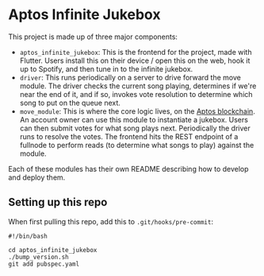 # Aptos Infinite Jukebox

This project is made up of three major components:
- `aptos_infinite_jukebox`: This is the frontend for the project, made with Flutter. Users install this on their device / open this on the web, hook it up to Spotify, and then tune in to the infinite jukebox.
- `driver`: This runs periodically on a server to drive forward the move module. The driver checks the current song playing, determines if we're near the end of it, and if so, invokes vote resolution to determine which song to put on the queue next.
- `move_module`: This is where the core logic lives, on the [Aptos blockchain](https://aptoslabs.com). An account owner can use this module to instantiate a jukebox. Users can then submit votes for what song plays next. Periodically the driver runs to resolve the votes. The frontend hits the REST endpoint of a fullnode to perform reads (to determine what songs to play) against the module.

Each of these modules has their own README describing how to develop and deploy them.

## Setting up this repo
When first pulling this repo, add this to `.git/hooks/pre-commit`:
```
#!/bin/bash

cd aptos_infinite_jukebox
./bump_version.sh
git add pubspec.yaml
```